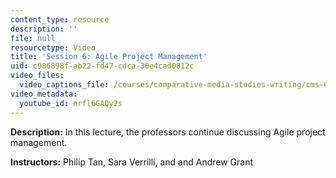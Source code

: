 ```yaml
---
content_type: resource
description: ''
file: null
resourcetype: Video
title: 'Session 6: Agile Project Management'
uid: c986898f-ab22-fd47-cdca-30e4cad0812c
video_files:
  video_captions_file: /courses/comparative-media-studies-writing/cms-611j-creating-video-games-fall-2014/lecture-videos/lecture-6-agile-project-management/nrfl6GAQy2s.vtt
video_metadata:
  youtube_id: nrfl6GAQy2s
---
```


**Description:** In this lecture, the professors continue discussing Agile project management.

**Instructors:** Philip Tan, Sara Verrilli, and and Andrew Grant